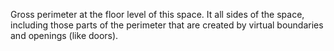 Gross perimeter at the floor level of this space. It all sides of the space, including those parts of the perimeter that are created by virtual boundaries and openings (like doors).
